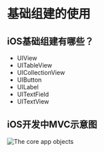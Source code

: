 # 基础组建的使用
## iOS基础组建有哪些？
- UIView
- UITableView
- UICollectionView
- UIButton
- UILabel
- UITextField
- UITextView


## iOS开发中MVC示意图
![The core app objects](https://res.cloudinary.com/edgeless-me/image/upload/v1599584488/ff7aa08f-4857-44ce-88d5-7dacbef84509_nq4l1b.png)
